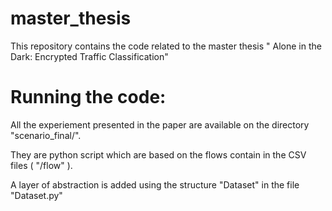 # master_thesis
This repository contains the code related to the master thesis " Alone in the Dark: Encrypted Traffic Classification" 

# Running the code:

All the experiement presented in the paper are available on the directory "scenario_final/".

They are python script which are based on the flows contain in the CSV files ( "/flow" ).

A layer of abstraction is added using the structure "Dataset" in the file "Dataset.py"


